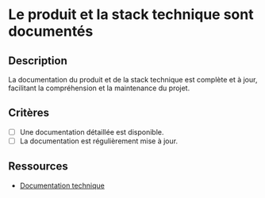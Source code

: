 # Le produit et la stack technique sont documentés

## Description

La documentation du produit et de la stack technique est complète et à jour, facilitant la compréhension et la maintenance du projet.

## Critères

- [ ] Une documentation détaillée est disponible.
- [ ] La documentation est régulièrement mise à jour.

## Ressources

- [Documentation technique](https://www.writethedocs.org/)
